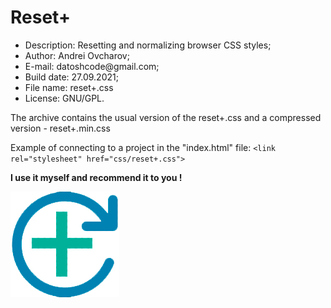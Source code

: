 <h1>Reset+ </h1>

<ul>
  <li>Description: Resetting and normalizing browser CSS styles;</li>
  <li>Author: Andrei Ovcharov;</li>
  <li>E-mail: datoshcode@gmail.com;</li>
  <li>Build date: 27.09.2021;</li>
  <li>File name: reset+.css</li>
  <li>License: GNU/GPL.</li>
</ul>  

<p>
The archive contains the usual version of the reset+.css and a compressed version - reset+.min.css
</p>

<p>
  Example of connecting to a project in the "index.html" file: 
  <code>&lt;link rel="stylesheet" href="css/reset+.css"&gt;</code>
</p>  

<p><strong>I use it myself and recommend it to you ! </strong></p>

<img  src="reset+logo.jpg" alt="logo">
